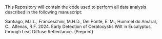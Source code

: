 This Repository will contain the code used to perform all data analysis described in the following manuscript:


Santiago, M.I.L., Franceschini, M.H.D., Del Ponte, E. M., Hummel do Amaral, C., Alfenas, R.F. 2024. Early Detection of Ceratocystis Wilt in Eucalyptus through Leaf Diffuse Reflectance. (Preprint)

